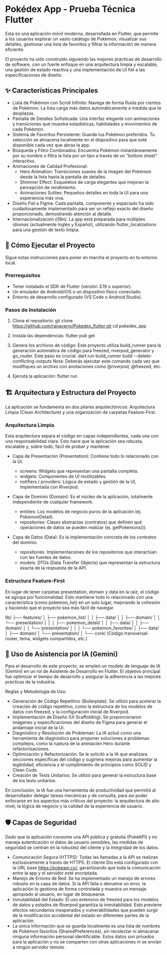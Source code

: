 # Pokédex App - Prueba Técnica Flutter
Esta es una aplicación móvil moderna, desarrollada en Flutter, que permite a los usuarios explorar un vasto catálogo de Pokémon, visualizar sus detalles, gestionar una lista de favoritos y filtrar la información de manera eficiente.

El proyecto ha sido construido siguiendo las mejores prácticas de desarrollo de software, con un fuerte enfoque en una arquitectura limpia y escalable, una gestión de estado reactiva y una implementación de UI fiel a las especificaciones de diseño.


## ✨ Características Principales
* Lista de Pokémon con Scroll Infinito: Navega de forma fluida por cientos de Pokémon. La lista carga más datos automáticamente a medida que te desplazas.
* Pantalla de Detalles Sofisticada: Una interfaz elegante con animaciones y transiciones que muestra estadísticas, habilidades y movimientos de cada Pokémon.
* Sistema de Favoritos Persistente: Guarda tus Pokémon preferidos. Tu selección se almacena localmente en el dispositivo para que esté disponible cada vez que abras la app.
* Búsqueda y Filtro Combinados: Encuentra Pokémon instantáneamente por su nombre o filtra la lista por un tipo a través de un "bottom sheet" interactivo.
* Animaciones de Calidad Profesional:
  * Hero Animation: Transiciones suaves de la imagen del Pokémon desde la lista hasta la pantalla de detalles.
  * Shimmer Effect: Esqueletos de carga elegantes que mejoran la percepción de rendimiento.
  * Animaciones Sutiles: Pequeños detalles en toda la UI para una experiencia más viva.
* Diseño Fiel a Figma: Cada pantalla, componente y espaciado ha sido cuidadosamente implementado para ser un reflejo exacto del diseño proporcionado, demostrando atención al detalle.
* Internacionalización (i18n): La app está preparada para múltiples idiomas (actualmente Inglés y Español), utilizando flutter_localizations para una gestión de texto limpia.

## 🚀 Cómo Ejecutar el Proyecto
Sigue estas instrucciones para poner en marcha el proyecto en tu entorno local.

### Prerrequisitos
* Tener instalado el SDK de Flutter (versión 3.19 o superior).
* Un emulador de Android/iOS o un dispositivo físico conectado.
* Entorno de desarrollo configurado (VS Code o Android Studio).

### Pasos de Instalación
1. Clona el repositorio:
git clone https://github.com/ranavarro/Pokedex_flutter.git
cd pokedex_app

2. Instala las dependencias:
flutter pub get

3. Genera los archivos de código: Este proyecto utiliza build_runner para la generación automática de código para freezed, riverpod_generator y go_router. Este paso es crucial.
dart run build_runner build --delete-conflicting-outputs
Nota: Deberás ejecutar este comando cada vez que modifiques un archivo con anotaciones como @riverpod, @freezed, etc.

4. Ejecuta la aplicación:
flutter run

## 🏗️ Arquitectura y Estructura del Proyecto
La aplicación se fundamenta en dos pilares arquitectónicos: Arquitectura Limpia (Clean Architecture) y una organización de carpetas Feature-First.

### Arquitectura Limpia
Esta arquitectura separa el código en capas independientes, cada una con una responsabilidad clara. Esto hace que la aplicación sea robusta, escalable y, sobre todo, fácil de probar y mantener.

* Capa de Presentación (Presentation): Contiene todo lo relacionado con la UI.
  * screens: Widgets que representan una pantalla completa.
  * widgets: Componentes de UI reutilizables.
  * notifiers / providers: Lógica de estado y gestión de la UI, implementada con Riverpod.

* Capa de Dominio (Domain): Es el núcleo de la aplicación, totalmente independiente de cualquier framework.
  * entities: Los modelos de negocio puros de la aplicación (ej. PokemonDetail). 
  * repositories: Clases abstractas (contratos) que definen qué operaciones de datos se pueden realizar (ej. getPokemons()).

* Capa de Datos (Data): Es la implementación concreta de los contratos del dominio.
  * repositories: Implementaciones de los repositorios que interactúan con las fuentes de datos. 
  * models: DTOs (Data Transfer Objects) que representan la estructura exacta de la respuesta de la API.

### Estructura Feature-First
En lugar de tener carpetas presentation, domain y data en la raíz, el código se agrupa por funcionalidad. Esto mantiene todo lo relacionado con una característica (como pokemon_list) en un solo lugar, mejorando la cohesión y haciendo que el proyecto sea más fácil de navegar.

lib/
├── features/
│   ├── pokemon_list/
│   │   ├── data/
│   │   ├── domain/
│   │   └── presentation/
│   │
│   ├── pokemon_detail/
│   │   ├── data/
│   │   ├── domain/
│   │   └── presentation/
│   │
│   └── pokemon_favorites/
│       ├── data/
│       ├── domain/
│       └── presentation/
│
└── core/  (Código transversal: router, tema, widgets compartidos, etc.)

## 🤖 Uso de Asistencia por IA (Gemini)
Para el desarrollo de este proyecto, se empleó un modelo de lenguaje de IA (Gemini) en un rol de Asistente de Desarrollo en Flutter. El objetivo principal fue optimizar el tiempo de desarrollo y asegurar la adherencia a las mejores prácticas de la industria.

Reglas y Metodología de Uso:
* Generación de Código Repetitivo (Boilerplate): Se utilizó para acelerar la creación de código repetitivo, como la estructura de los modelos de datos con freezed, y la configuración inicial de Riverpod.
* Implementación de Diseño (UI Scaffolding): Se proporcionaron imágenes y especificaciones del diseño de Figma para generar el andamiaje inicial de la UI.
* Diagnóstico y Resolución de Problemas: La IA actuó como una herramienta de diagnóstico para proponer soluciones a problemas complejos, como la ruptura de la animación Hero durante refactorizaciones.
* Optimización y Refactorización: Se le solicitó a la IA que analizara secciones específicas del código y sugiriera mejoras para aumentar la legibilidad, eficiencia y el cumplimiento de principios como SOLID y Clean Code.
* Creación de Tests Unitarios: Se utilizó para generar la estructura base de los tests unitarios.

En conclusión, la IA fue una herramienta de productividad que permitió al desarrollador delegar tareas mecánicas y de consulta, para así poder enfocarse en los aspectos más críticos del proyecto: la arquitectura de alto nivel, la lógica de negocio y la calidad de la experiencia de usuario.

## 🛡️ Capas de Seguridad
Dado que la aplicación consume una API pública y gratuita (PokéAPI) y no maneja autenticación ni datos de usuario sensibles, las medidas de seguridad se centran en la robustez del cliente y la integridad de los datos.

* Comunicación Segura (HTTPS): Todas las llamadas a la API se realizan exclusivamente a través de HTTPS. El cliente Dio está configurado con la URL base https://pokeapi.co/, garantizando que toda la comunicación entre la app y el servidor esté encriptada.
* Manejo de Errores de Red: Se ha implementado un manejo de errores robusto en la capa de datos. Si la API falla o devuelve un error, la aplicación lo gestiona de forma controlada y muestra un mensaje apropiado al usuario, en lugar de bloquearse.
* Inmutabilidad del Estado: El uso extensivo de freezed para los modelos de datos y estados de Riverpod garantiza la inmutabilidad. Esto previene efectos secundarios inesperados y vulnerabilidades que pueden surgir de la modificación accidental del estado en diferentes partes de la aplicación.
* La única información que se guarda localmente es una lista de nombres de Pokémon favoritos (SharedPreferences), sin recolectar ni almacenar ninguna información personal identificable. Estos datos son privados para la aplicación y no se comparten con otras aplicaciones ni se envían a ningún servidor remoto